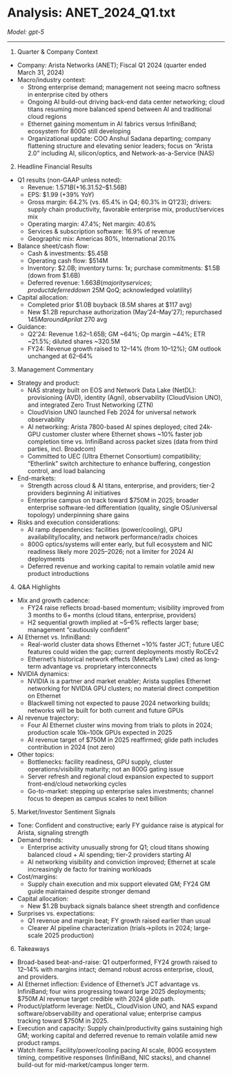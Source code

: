 # Analysis: ANET_2024_Q1.txt

*Model: gpt-5*

---

1) Quarter & Company Context
- Company: Arista Networks (ANET); Fiscal Q1 2024 (quarter ended March 31, 2024)
- Macro/industry context:
  - Strong enterprise demand; management not seeing macro softness in enterprise cited by others
  - Ongoing AI build-out driving back-end data center networking; cloud titans resuming more balanced spend between AI and traditional cloud regions
  - Ethernet gaining momentum in AI fabrics versus InfiniBand; ecosystem for 800G still developing
  - Organizational update: COO Anshul Sadana departing; company flattening structure and elevating senior leaders; focus on “Arista 2.0” including AI, silicon/optics, and Network-as-a-Service (NAS)

2) Headline Financial Results
- Q1 results (non-GAAP unless noted):
  - Revenue: $1.571B (+16.3% YoY), above guidance ($1.52–$1.56B)
  - EPS: $1.99 (+39% YoY)
  - Gross margin: 64.2% (vs. 65.4% in Q4; 60.3% in Q1’23); drivers: supply chain productivity, favorable enterprise mix, product/services mix
  - Operating margin: 47.4%; Net margin: 40.6%
  - Services & subscription software: 16.9% of revenue
  - Geographic mix: Americas 80%, International 20.1%
- Balance sheet/cash flow:
  - Cash & investments: $5.45B
  - Operating cash flow: $514M
  - Inventory: $2.0B; inventory turns: 1x; purchase commitments: $1.5B (down from $1.6B)
  - Deferred revenue: $1.663B (majority services; product deferred down ~$25M QoQ; acknowledged volatility)
- Capital allocation:
  - Completed prior $1.0B buyback (8.5M shares at $117 avg)
  - New $1.2B repurchase authorization (May’24–May’27); repurchased $145M around April at ~$270 avg
- Guidance:
  - Q2’24: Revenue $1.62–$1.65B; GM ~64%; Op margin ~44%; ETR ~21.5%; diluted shares ~320.5M
  - FY24: Revenue growth raised to 12–14% (from 10–12%); GM outlook unchanged at 62–64%

3) Management Commentary
- Strategy and product:
  - NAS strategy built on EOS and Network Data Lake (NetDL): provisioning (AVD), identity (Agni), observability (CloudVision UNO), and integrated Zero Trust Networking (ZTN)
  - CloudVision UNO launched Feb 2024 for universal network observability
  - AI networking: Arista 7800-based AI spines deployed; cited 24k-GPU customer cluster where Ethernet shows ~10% faster job completion time vs. InfiniBand across packet sizes (data from third parties, incl. Broadcom)
  - Committed to UEC (Ultra Ethernet Consortium) compatibility; “Etherlink” switch architecture to enhance buffering, congestion control, and load balancing
- End-markets:
  - Strength across cloud & AI titans, enterprise, and providers; tier-2 providers beginning AI initiatives
  - Enterprise campus on track toward $750M in 2025; broader enterprise software-led differentiation (quality, single OS/universal topology) underpinning share gains
- Risks and execution considerations:
  - AI ramp dependencies: facilities (power/cooling), GPU availability/locality, and network performance/radix choices
  - 800G optics/systems will enter early, but full ecosystem and NIC readiness likely more 2025–2026; not a limiter for 2024 AI deployments
  - Deferred revenue and working capital to remain volatile amid new product introductions

4) Q&A Highlights
- Mix and growth cadence:
  - FY24 raise reflects broad-based momentum; visibility improved from 3 months to 6+ months (cloud titans, enterprise, providers)
  - H2 sequential growth implied at ~5–6% reflects larger base; management “cautiously confident”
- AI Ethernet vs. InfiniBand:
  - Real-world cluster data shows Ethernet ~10% faster JCT; future UEC features could widen the gap; current deployments mostly RoCEv2
  - Ethernet’s historical network effects (Metcalfe’s Law) cited as long-term advantage vs. proprietary interconnects
- NVIDIA dynamics:
  - NVIDIA is a partner and market enabler; Arista supplies Ethernet networking for NVIDIA GPU clusters; no material direct competition on Ethernet
  - Blackwell timing not expected to pause 2024 networking builds; networks will be built for both current and future GPUs
- AI revenue trajectory:
  - Four AI Ethernet cluster wins moving from trials to pilots in 2024; production scale 10k–100k GPUs expected in 2025
  - AI revenue target of $750M in 2025 reaffirmed; glide path includes contribution in 2024 (not zero)
- Other topics:
  - Bottlenecks: facility readiness, GPU supply, cluster operations/visibility maturity; not an 800G gating issue
  - Server refresh and regional cloud expansion expected to support front-end/cloud networking cycles
  - Go-to-market: stepping up enterprise sales investments; channel focus to deepen as campus scales to next billion

5) Market/Investor Sentiment Signals
- Tone: Confident and constructive; early FY guidance raise is atypical for Arista, signaling strength
- Demand trends:
  - Enterprise activity unusually strong for Q1; cloud titans showing balanced cloud + AI spending; tier-2 providers starting AI
  - AI networking visibility and conviction improved; Ethernet at scale increasingly de facto for training workloads
- Cost/margins:
  - Supply chain execution and mix support elevated GM; FY24 GM guide maintained despite stronger demand
- Capital allocation:
  - New $1.2B buyback signals balance sheet strength and confidence
- Surprises vs. expectations:
  - Q1 revenue and margin beat; FY growth raised earlier than usual
  - Clearer AI pipeline characterization (trials→pilots in 2024; large-scale 2025 production)

6) Takeaways
- Broad-based beat-and-raise: Q1 outperformed, FY24 growth raised to 12–14% with margins intact; demand robust across enterprise, cloud, and providers.
- AI Ethernet inflection: Evidence of Ethernet’s JCT advantage vs. InfiniBand; four wins progressing toward large 2025 deployments; $750M AI revenue target credible with 2024 glide path.
- Product/platform leverage: NetDL, CloudVision UNO, and NAS expand software/observability and operational value; enterprise campus tracking toward $750M in 2025.
- Execution and capacity: Supply chain/productivity gains sustaining high GM; working capital and deferred revenue to remain volatile amid new product ramps.
- Watch items: Facility/power/cooling pacing AI scale, 800G ecosystem timing, competitive responses (InfiniBand, NIC stacks), and channel build-out for mid-market/campus longer term.